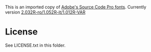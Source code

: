 This is an imported copy of [Adobe's Source Code Pro fonts](https://github.com/adobe-fonts/source-code-pro).
Currently version [2.032R-ro/1.052R-it/1.012R-VAR](https://github.com/adobe-fonts/source-code-pro/releases/tag/2.032R-ro%2F1.052R-it%2F1.012R-VAR)

# License
See LICENSE.txt in this folder.
